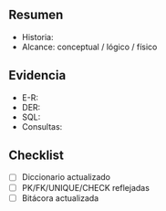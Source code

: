 ## Resumen
- Historia:
- Alcance: conceptual / lógico / físico

## Evidencia
- E-R:
- DER:
- SQL:
- Consultas:

## Checklist
- [ ] Diccionario actualizado
- [ ] PK/FK/UNIQUE/CHECK reflejadas
- [ ] Bitácora actualizada